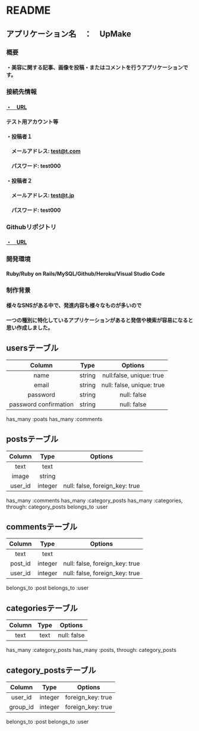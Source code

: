 # README

## アプリケーション名　：　UpMake

### 概要
#### ・美容に関する記事、画像を投稿・またはコメントを行うアプリケーションです。

### 接続先情報
#### [・　URL](http://upmake.herokuapp.com/)

#### テスト用アカウント等
#### ・投稿者１
#### 　メールアドレス: test@t.com
#### 　パスワード: test000
#### ・投稿者２
#### 　メールアドレス: test@t.jp
#### 　パスワード: test000

### Githubリポジトリ
#### [・　URL](https://github.com/yooo09/upmake)

### 開発環境
#### Ruby/Ruby on Rails/MySQL/Github/Heroku/Visual Studio Code

### 制作背景
#### 様々なSNSがある中で、発進内容も様々なものが多いので
#### 一つの種別に特化しているアプリケーションがあると発信や検索が容易になると思い作成しました。



## usersテーブル
|Column|Type|Options|
|:----:|:----:|:----:|
|name|string|null:false, unique: true|
|email|string|null: false, unique: true|
|password|string|null: false|
|password confirmation|string|null: false|

has_many :poats
has_many :comments

## postsテーブル
|Column|Type|Options|
|:----:|:----:|:----:|
|text|text|
|image|string|
|user_id|integer|null: false, foreign_key: true|

has_many :comments
has_many :category_posts
has_many :categories, through: category_posts
belongs_to :user


## commentsテーブル
|Column|Type|Options|
|:----:|:----:|:----:|
|text|text|
|post_id|integer|null: false, foreign_key: true|
|user_id|integer|null: false, foreign_key: true|

belongs_to :post
belongs_to :user


## categoriesテーブル
|Column|Type|Options|
|:----:|:----:|:----:|
|text|text|null: false|

has_many :category_posts
has_many :posts, through: category_posts


## category_postsテーブル
|Column|Type|Options|
|:----:|:----:|:----:|
|user_id|integer|foreign_key: true|
|group_id|integer|foreign_key: true|

belongs_to :post
belongs_to :user